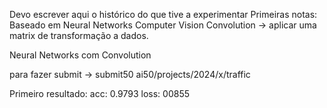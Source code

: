 Devo escrever aqui o histórico do que tive a experimentar
Primeiras notas:
Baseado em Neural Networks
Computer Vision
Convolution -> aplicar uma matrix de transformação a dados.

Neural Networks com Convolution

para fazer submit -> submit50 ai50/projects/2024/x/traffic

Primeiro resultado:
acc: 0.9793 loss: 00855
